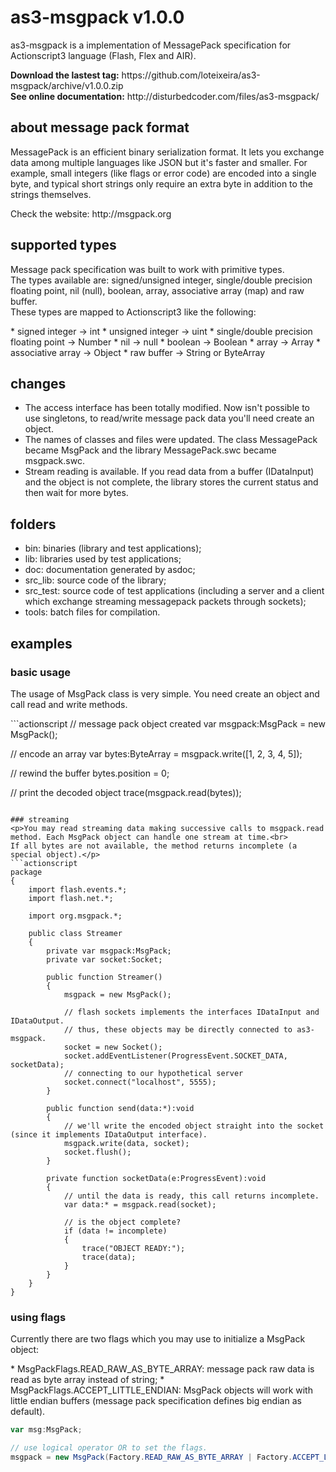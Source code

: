 # as3-msgpack v1.0.0
<p>as3-msgpack is a implementation of MessagePack specification for Actionscript3 language (Flash, Flex and AIR).</p>
<p><strong>Download the lastest tag:</strong> https://github.com/loteixeira/as3-msgpack/archive/v1.0.0.zip<br>
<strong>See online documentation:</strong> http://disturbedcoder.com/files/as3-msgpack/</p>

## about message pack format
<p>MessagePack is an efficient binary serialization format. It lets you exchange data among multiple languages like JSON but it's faster and smaller. For example, small integers (like flags or error code) are encoded into a single byte, and typical short strings only require an extra byte in addition to the strings themselves.</p>
<p>Check the website: http://msgpack.org</p>

## supported types
<p>Message pack specification was built to work with primitive types.<br>
The types available are: signed/unsigned integer, single/double precision floating point, nil (null), boolean, array, associative array (map) and raw buffer.<br>
These types are mapped to Actionscript3 like the following:</p>
* signed integer -> int
* unsigned integer -> uint
* single/double precision floating point -> Number
* nil -> null
* boolean -> Boolean
* array -> Array
* associative array -> Object
* raw buffer -> String or ByteArray

## changes
* The access interface has been totally modified. Now isn't possible to use singletons, to read/write message pack data you'll need create an object.
* The names of classes and files were updated. The class MessagePack became MsgPack and the library MessagePack.swc became msgpack.swc.
* Stream reading is available. If you read data from a buffer (IDataInput) and the object is not complete, the library stores the current status and then wait for more bytes.

## folders
* bin: binaries (library and test applications);
* lib: libraries used by test applications;
* doc: documentation generated by asdoc;
* src_lib: source code of the library;
* src_test: source code of test applications (including a server and a client which exchange streaming messagepack packets through sockets);
* tools: batch files for compilation.

## examples
### basic usage
<p>The usage of MsgPack class is very simple. You need create an object and call read and write methods.</p>
```actionscript
// message pack object created
var msgpack:MsgPack = new MsgPack();

// encode an array
var bytes:ByteArray = msgpack.write([1, 2, 3, 4, 5]);

// rewind the buffer
bytes.position = 0;

// print the decoded object
trace(msgpack.read(bytes));
```

### streaming
<p>You may read streaming data making successive calls to msgpack.read method. Each MsgPack object can handle one stream at time.<br>
If all bytes are not available, the method returns incomplete (a special object).</p>
```actionscript
package
{
	import flash.events.*;
	import flash.net.*;

	import org.msgpack.*;

	public class Streamer
	{
		private var msgpack:MsgPack;
		private var socket:Socket;

		public function Streamer()
		{
			msgpack = new MsgPack();

			// flash sockets implements the interfaces IDataInput and IDataOutput.
			// thus, these objects may be directly connected to as3-msgpack.
			socket = new Socket();
			socket.addEventListener(ProgressEvent.SOCKET_DATA, socketData);
			// connecting to our hypothetical server
			socket.connect("localhost", 5555);
		}

		public function send(data:*):void
		{
			// we'll write the encoded object straight into the socket (since it implements IDataOutput interface).
			msgpack.write(data, socket);
			socket.flush();
		}

		private function socketData(e:ProgressEvent):void
		{
			// until the data is ready, this call returns incomplete.
			var data:* = msgpack.read(socket);

			// is the object complete?
			if (data != incomplete)
			{
				trace("OBJECT READY:");
				trace(data);
			}
		}
	}
}
```

### using flags
<p>Currently there are two flags which you may use to initialize a MsgPack object:</p>
* MsgPackFlags.READ_RAW_AS_BYTE_ARRAY: message pack raw data is read as byte array instead of string;
* MsgPackFlags.ACCEPT_LITTLE_ENDIAN: MsgPack objects will work with little endian buffers (message pack specification defines big endian as default).

```actionscript
var msg:MsgPack;

// use logical operator OR to set the flags.
msgpack = new MsgPack(Factory.READ_RAW_AS_BYTE_ARRAY | Factory.ACCEPT_LITTLE_ENDIAN);
```
